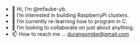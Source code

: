 - 👋 Hi, I’m @mfaube-yb.
- 👀 I’m interested in building RaspberryPi clusters.
- 🌱 I’m currently re-learning how to program in C.
- 💞️ I’m looking to collaborate on just about anything.
- 📫 How to reach me ... durangomike@gmail.com

<!---
mfaube-yb/mfaube-yb is a ✨ special ✨ repository because its `README.md` (this file) appears on your GitHub profile.
You can click the Preview link to take a look at your changes.
--->
